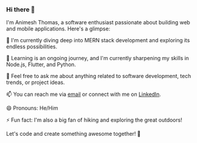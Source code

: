 ### Hi there 👋

I'm Animesh Thomas, a software enthusiast passionate about building web and mobile applications. Here's a glimpse:

🔭 I'm currently diving deep into MERN stack development and exploring its endless possibilities.

🌱 Learning is an ongoing journey, and I'm currently sharpening my skills in Node.js, Flutter, and Python.

💬 Feel free to ask me about anything related to software development, tech trends, or project ideas.

📫 You can reach me via [email](mailto:animeshthomas262@gmail.com) or connect with me on [LinkedIn](https://www.linkedin.com/in/animesh-thomas/).

😄 Pronouns: He/Him

⚡ Fun fact: I'm also a big fan of hiking and exploring the great outdoors!

Let's code and create something awesome together! 🚀
